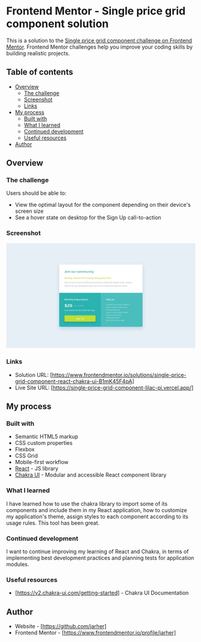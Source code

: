 # Frontend Mentor - Single price grid component solution

This is a solution to the [Single price grid component challenge on Frontend Mentor](https://www.frontendmentor.io/challenges/single-price-grid-component-5ce41129d0ff452fec5abbbc). Frontend Mentor challenges help you improve your coding skills by building realistic projects. 

## Table of contents

- [Overview](#overview)
  - [The challenge](#the-challenge)
  - [Screenshot](#screenshot)
  - [Links](#links)
- [My process](#my-process)
  - [Built with](#built-with)
  - [What I learned](#what-i-learned)
  - [Continued development](#continued-development)
  - [Useful resources](#useful-resources)
- [Author](#author)

## Overview

### The challenge

Users should be able to:

- View the optimal layout for the component depending on their device's screen size
- See a hover state on desktop for the Sign Up call-to-action

### Screenshot

![](./design/desktop-design.jpg)

### Links

- Solution URL: [https://www.frontendmentor.io/solutions/single-price-grid-component-react-chakra-ui-B1mK45F4pA]
- Live Site URL: [https://single-price-grid-component-lilac-pi.vercel.app/]

## My process

### Built with

- Semantic HTML5 markup
- CSS custom properties
- Flexbox
- CSS Grid
- Mobile-first workflow
- [React](https://reactjs.org/) - JS library
- [Chakra UI](https://v2.chakra-ui.com/) - Modular and accessible React component library

### What I learned

I have learned how to use the chakra library to import some of its components and include them in my React application, how to customize my application's theme, assign styles to each component according to its usage rules. This tool has been great.

### Continued development

I want to continue improving my learning of React and Chakra, in terms of implementing best development practices and planning tests for application modules.

### Useful resources

- [https://v2.chakra-ui.com/getting-started] - Chakra UI Documentation 

## Author

- Website - [https://github.com/jarher]
- Frontend Mentor - [https://www.frontendmentor.io/profile/jarher]


